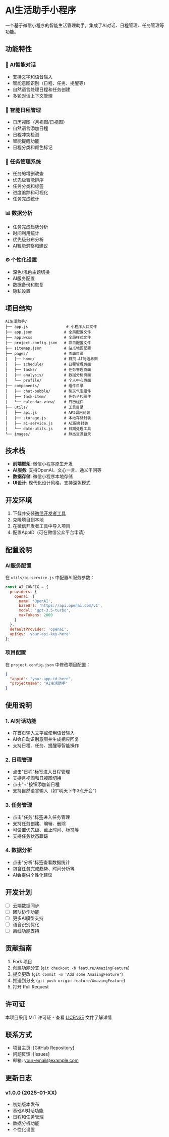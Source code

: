 # AI生活助手小程序

一个基于微信小程序的智能生活管理助手，集成了AI对话、日程管理、任务管理等功能。

## 功能特性

### 🤖 AI智能对话
- 支持文字和语音输入
- 智能意图识别（日程、任务、提醒等）
- 自然语言处理日程和任务创建
- 多轮对话上下文管理

### 📅 智能日程管理
- 日历视图（月视图/日视图）
- 自然语言添加日程
- 日程冲突检测
- 智能提醒功能
- 日程分类和颜色标记

### 📝 任务管理系统
- 任务的增删改查
- 优先级智能排序
- 任务分类和标签
- 进度追踪和可视化
- 任务完成统计

### 📊 数据分析
- 任务完成趋势分析
- 时间利用统计
- 优先级分布分析
- AI智能洞察和建议

### ⚙️ 个性化设置
- 深色/浅色主题切换
- AI服务配置
- 数据备份和恢复
- 隐私设置

## 项目结构

```
AI生活助手/
├── app.js                 # 小程序入口文件
├── app.json              # 全局配置文件
├── app.wxss              # 全局样式文件
├── project.config.json   # 项目配置文件
├── sitemap.json          # 站点地图配置
├── pages/                # 页面目录
│   ├── home/             # 首页-AI对话界面
│   ├── schedule/         # 日程管理页面
│   ├── tasks/            # 任务管理页面
│   ├── analysis/         # 数据分析页面
│   └── profile/          # 个人中心页面
├── components/           # 组件目录
│   ├── chat-bubble/      # 聊天气泡组件
│   ├── task-item/        # 任务卡片组件
│   └── calendar-view/    # 日历组件
├── utils/                # 工具目录
│   ├── api.js            # API调用封装
│   ├── storage.js        # 本地存储封装
│   ├── ai-service.js     # AI服务封装
│   └── date-utils.js     # 日期处理工具
└── images/               # 静态资源目录
```

## 技术栈

- **前端框架**: 微信小程序原生开发
- **AI服务**: 支持OpenAI、文心一言、通义千问等
- **数据存储**: 微信小程序本地存储
- **UI设计**: 现代化设计风格，支持深色模式

## 开发环境

1. 下载并安装[微信开发者工具](https://developers.weixin.qq.com/miniprogram/dev/devtools/download.html)
2. 克隆项目到本地
3. 在微信开发者工具中导入项目
4. 配置AppID（可在微信公众平台申请）

## 配置说明

### AI服务配置

在 `utils/ai-service.js` 中配置AI服务参数：

```javascript
const AI_CONFIG = {
  providers: {
    openai: {
      name: 'OpenAI',
      baseUrl: 'https://api.openai.com/v1',
      model: 'gpt-3.5-turbo',
      maxTokens: 2000
    }
  },
  defaultProvider: 'openai',
  apiKey: 'your-api-key-here'
};
```

### 项目配置

在 `project.config.json` 中修改项目配置：

```json
{
  "appid": "your-app-id-here",
  "projectname": "AI生活助手"
}
```

## 使用说明

### 1. AI对话功能
- 在首页输入文字或使用语音输入
- AI会自动识别意图并生成相应回复
- 支持日程、任务、提醒等智能操作

### 2. 日程管理
- 点击"日程"标签进入日程管理
- 支持月视图和日视图切换
- 点击"+"按钮添加新日程
- 支持自然语言输入（如"明天下午3点开会"）

### 3. 任务管理
- 点击"任务"标签进入任务管理
- 支持任务创建、编辑、删除
- 可设置优先级、截止时间、标签等
- 支持任务状态跟踪

### 4. 数据分析
- 点击"分析"标签查看数据统计
- 包含任务完成趋势、时间分析等
- AI会提供个性化建议

## 开发计划

- [ ] 云端数据同步
- [ ] 团队协作功能
- [ ] 更多AI模型支持
- [ ] 语音识别优化
- [ ] 离线功能支持

## 贡献指南

1. Fork 项目
2. 创建功能分支 (`git checkout -b feature/AmazingFeature`)
3. 提交更改 (`git commit -m 'Add some AmazingFeature'`)
4. 推送到分支 (`git push origin feature/AmazingFeature`)
5. 打开 Pull Request

## 许可证

本项目采用 MIT 许可证 - 查看 [LICENSE](LICENSE) 文件了解详情

## 联系方式

- 项目主页: [GitHub Repository]
- 问题反馈: [Issues]
- 邮箱: your-email@example.com

## 更新日志

### v1.0.0 (2025-01-XX)
- 初始版本发布
- 基础AI对话功能
- 日程和任务管理
- 数据分析功能
- 个性化设置 